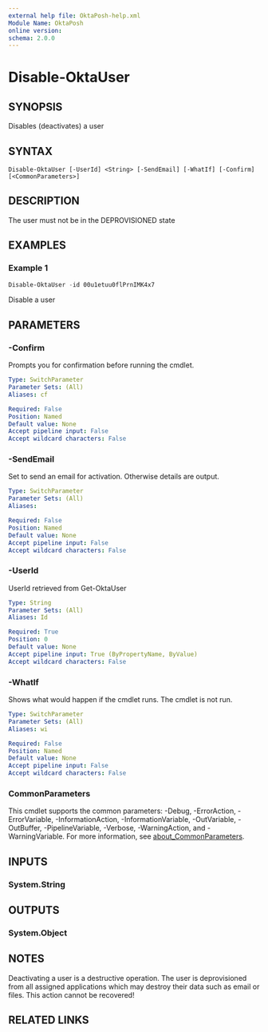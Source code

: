```yaml
---
external help file: OktaPosh-help.xml
Module Name: OktaPosh
online version:
schema: 2.0.0
---
```


# Disable-OktaUser

## SYNOPSIS
Disables (deactivates) a user

## SYNTAX

```
Disable-OktaUser [-UserId] <String> [-SendEmail] [-WhatIf] [-Confirm] [<CommonParameters>]
```

## DESCRIPTION

The user must not be in the DEPROVISIONED state

## EXAMPLES

### Example 1
```powershell
Disable-OktaUser -id 00u1etuu0flPrnIMK4x7
```

Disable a user

## PARAMETERS

### -Confirm
Prompts you for confirmation before running the cmdlet.

```yaml
Type: SwitchParameter
Parameter Sets: (All)
Aliases: cf

Required: False
Position: Named
Default value: None
Accept pipeline input: False
Accept wildcard characters: False
```

### -SendEmail
Set to send an email for activation.
Otherwise details are output.

```yaml
Type: SwitchParameter
Parameter Sets: (All)
Aliases:

Required: False
Position: Named
Default value: None
Accept pipeline input: False
Accept wildcard characters: False
```

### -UserId
UserId retrieved from Get-OktaUser

```yaml
Type: String
Parameter Sets: (All)
Aliases: Id

Required: True
Position: 0
Default value: None
Accept pipeline input: True (ByPropertyName, ByValue)
Accept wildcard characters: False
```

### -WhatIf
Shows what would happen if the cmdlet runs.
The cmdlet is not run.

```yaml
Type: SwitchParameter
Parameter Sets: (All)
Aliases: wi

Required: False
Position: Named
Default value: None
Accept pipeline input: False
Accept wildcard characters: False
```

### CommonParameters
This cmdlet supports the common parameters: -Debug, -ErrorAction, -ErrorVariable, -InformationAction, -InformationVariable, -OutVariable, -OutBuffer, -PipelineVariable, -Verbose, -WarningAction, and -WarningVariable. For more information, see [about_CommonParameters](http://go.microsoft.com/fwlink/?LinkID=113216).

## INPUTS

### System.String

## OUTPUTS

### System.Object

## NOTES

Deactivating a user is a destructive operation. The user is deprovisioned from all assigned applications which may destroy their data such as email or files. This action cannot be recovered!

## RELATED LINKS
